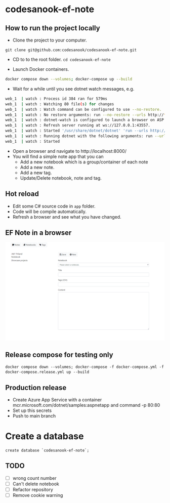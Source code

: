 # codesanook-ef-note

## How to run the project locally

- Clone the project to your computer.
```
git clone git@github.com:codesanook/codesanook-ef-note.git
```

- CD to to the root folder.
``
cd codesanook-ef-note
``

- Launch Docker containers.
```sh
docker compose down --volumes; docker-compose up --build
```

- Wait for a while until you see dotnet watch messages, e.g.
```sh
web_1  | watch : Process id 384 ran for 579ms
web_1  | watch : Watching 80 file(s) for changes
web_1  | watch : Watch command can be configured to use --no-restore.
web_1  | watch : No restore arguments: run --no-restore --urls http://*:80 --no-launch-profile
web_1  | watch : dotnet-watch is configured to launch a browser on ASP.NET Core application startup.
web_1  | watch : Refresh server running at ws://127.0.0.1:43557.
web_1  | watch : Started '/usr/share/dotnet/dotnet' 'run --urls http://*:80 --no-launch-profile' with process id 431
web_1  | watch : Running dotnet with the following arguments: run --urls http://*:80 --no-launch-profile
web_1  | watch : Started
```
- Open a browser and navigate to http://localhost:8000/
- You will find a simple note app that you can 
    - Add a new notebook which is a group/container of each note  
    - Add a new note.
    - Add a new tag.
    - Update/Delete notebook, note and tag.

## Hot reload
- Edit some C# source code in `app` folder. 
- Code will be compile automatically.
- Refresh a browser and see what you have changed.

## EF Note in a browser 

![ef-note-animated-screenshot.gif](ef-note-animated-screenshot.gif)

## Release compose for testing only
``` 
docker compose down --volumes; docker-compose -f docker-compose.yml -f docker-compose.release.yml up --build
```

## Production release
- Create Azure App Service with a container mcr.microsoft.com/dotnet/samples:aspnetapp and command  -p 80:80
- Set up this secrets
- Push to main branch


# Create a database 
```
create database `codesanook-ef-note`;
```

## TODO
- [ ] wrong count number
- [ ] Can't delete notebook
- [ ] Refactor repository
- [ ] Remove cookie warning
